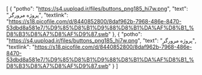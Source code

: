 [
  {
    "potho": "https://s4.uupload.ir/files/buttons_png185_hi7w.png",
    "text": "پروژه مرورگر",
    "textlink": "https://s18.picofile.com/d/8440852800/8daf962b-7968-486e-8470-53dbd8a581e7/%D9%85%D8%B1%D9%88%D8%B1%DA%AF%D8%B1_%D8%B3%D8%A7%D8%AF%D9%87.swb"
  },
  {
    "potho": "https://s4.uupload.ir/files/buttons_png185_hi7w.png",
    "text": "پروژه مرورگر",
    "textlink": "https://s18.picofile.com/d/8440852800/8daf962b-7968-486e-8470-53dbd8a581e7/%D9%85%D8%B1%D9%88%D8%B1%DA%AF%D8%B1_%D8%B3%D8%A7%D8%AF%D9%87.swb"
  }
]
